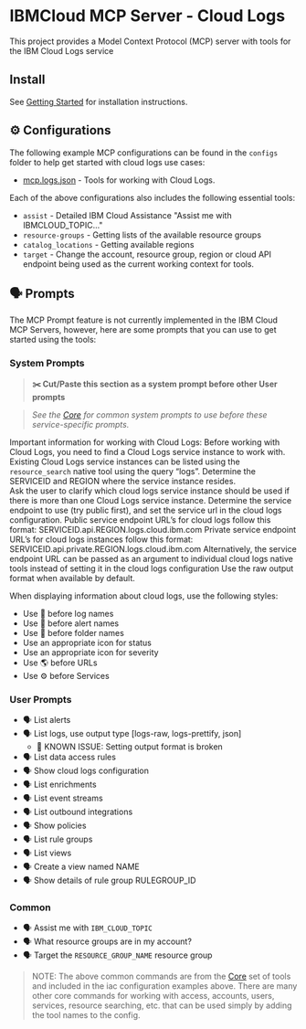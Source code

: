 # IBMCloud MCP Server - Cloud Logs

This project provides a Model Context Protocol (MCP) server with tools for the IBM Cloud Logs service

## Install

See [Getting Started](https://ibm-cloud.github.io/mcp/overview/) for installation instructions.

## ⚙️ Configurations

The following example MCP configurations can be found in the `configs` folder to help get started with cloud logs use cases:

- [mcp.logs.json](https://github.com/IBM-Cloud/ibmcloud-mcp-server/blob/main/src/cloudlogs/configs/mcp.logs.json) - Tools for working with Cloud Logs.

Each of the above configurations also includes the following essential tools:

- `assist` - Detailed IBM Cloud Assistance "Assist me with IBMCLOUD_TOPIC..."
- `resource-groups` - Getting lists of the available resource groups
- `catalog_locations` - Getting available regions
- `target` - Change the account, resource group, region or cloud API endpoint being used as the current working context for tools.

## 🗣️ Prompts

The MCP Prompt feature is not currently implemented in the IBM Cloud MCP Servers, however, here are some prompts that you can
use to get started using the tools:

### System Prompts

> **✂️ Cut/Paste this section as a system prompt before other User prompts**

> _See the [Core](https://github.com/IBM-Cloud/ibmcloud-mcp-server/blob/main/src/core/README.md) for common system prompts to use before these service-specific prompts._

Important information for working with Cloud Logs:
Before working with Cloud Logs, you need to find a Cloud Logs service instance to work with.
Existing Cloud Logs service instances can be listed using the `resource_search` native tool using the query “logs”.
Determine the SERVICEID and REGION where the service instance resides.  
Ask the user to clarify which cloud logs service instance should be used if there is more than one Cloud Logs service instance.
Determine the service endpoint to use (try public first), and set the service url in the cloud logs configuration.
Public service endpoint URL’s for cloud logs follow this format: SERVICEID.api.REGION.logs.cloud.ibm.com
Private service endpoint URL’s for cloud logs instances follow this format: SERVICEID.api.private.REGION.logs.cloud.ibm.com
Alternatively, the service endpoint URL can be passed as an argument to individual cloud logs native tools instead of setting it in the cloud logs configuration
Use the raw output format when available by default.

When displaying information about cloud logs, use the following styles:

- Use 📜 before log names
- Use 🔔 before alert names
- Use 📁 before folder names
- Use an appropriate icon for status
- Use an appropriate icon for severity
- Use 🌎 before URLs
- Use ⚙️ before Services

### User Prompts

- 🗣️ List alerts
- 🗣️ List logs, use output type [logs-raw, logs-prettify, json] 
  - 🚨 KNOWN ISSUE: Setting output format is broken
- 🗣️ List data access rules
- 🗣️ Show cloud logs configuration
- 🗣️ List enrichments
- 🗣️ List event streams
- 🗣️ List outbound integrations
- 🗣️ Show policies
- 🗣️ List rule groups
- 🗣️ List views
- 🗣️ Create a view named NAME
- 🗣️ Show details of rule group RULEGROUP_ID

### Common

- 🗣️ Assist me with `IBM_CLOUD_TOPIC`
- 🗣️ What resource groups are in my account?
- 🗣️ Target the `RESOURCE_GROUP_NAME` resource group

> NOTE: The above common commands are from the [Core](https://github.com/IBM-Cloud/ibmcloud-mcp-server/blob/main/src/core/README.md) set of tools and included in the iac configuration examples above.  There are many other core commands for working with access, accounts, users, services, resource searching, etc. that can be used simply by adding the tool names to the config.
